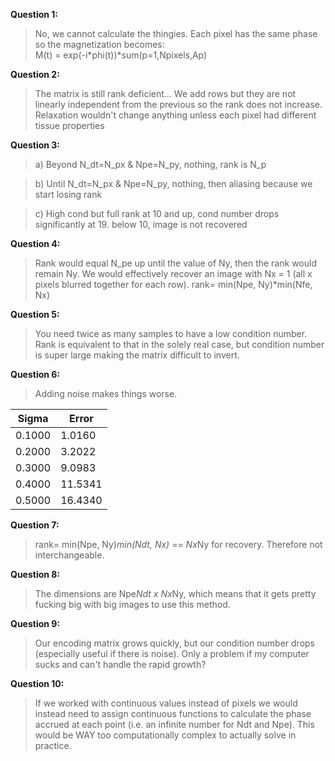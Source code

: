 **Question 1:**
> No, we cannot calculate the thingies. Each pixel has the same phase so the magnetization becomes: <br/> M(t) =  exp(-i\*phi(t))\*sum(p=1,Npixels,Ap)

**Question 2:**
> The matrix is still rank deficient... We add rows but they are not linearly independent from the previous so the rank does not increase. Relaxation wouldn't change anything unless each pixel had different tissue properties

**Question 3:**
> a) Beyond N_dt=N_px & Npe=N_py, nothing, rank is N_p

> b) Until N_dt=N_px & Npe=N_py, nothing, then aliasing because we start losing rank

> c) High cond but full rank at 10 and up, cond number drops significantly at 19. below 10, image is not recovered

**Question 4:**
> Rank would equal N_pe up until the value of Ny, then the rank would remain Ny. We would effectively recover an image with Nx = 1 (all x pixels blurred together for each row). rank= min(Npe, Ny)*min(Nfe, Nx)

**Question 5:**
> You need twice as many samples to have a low condition number. Rank is equivalent to that in the solely real case, but condition number is super large making the matrix difficult to invert.

**Question 6:**
> Adding noise makes things worse.

| Sigma | Error |
|-------|-------|
|0.1000 | 1.0160|
|0.2000 | 3.2022|
|0.3000 | 9.0983|
|0.4000 |11.5341|
|0.5000 |16.4340|

**Question 7:**
> rank= min(Npe, Ny)*min(Ndt, Nx) == Nx*Ny for recovery. Therefore not interchangeable.

**Question 8:**
> The dimensions are Npe*Ndt x Nx*Ny, which means that it gets pretty fucking big with big images to use this method.

**Question 9:**
> Our encoding matrix grows quickly, but our condition number drops (especially useful if there is noise). Only a problem if my computer sucks and can't handle the rapid growth?

**Question 10:**
> If we worked with continuous values instead of pixels we would instead need to assign continuous functions to calculate the phase accrued at each point (i.e. an infinite number for Ndt and Npe). This would be WAY too computationally complex to actually solve in practice.
